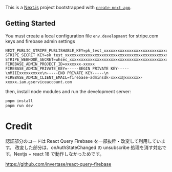 This is a [Next.js](https://nextjs.org/) project bootstrapped with [`create-next-app`](https://github.com/vercel/next.js/tree/canary/packages/create-next-app).

## Getting Started

You must create a local configuration file `env.development` for stripe.com keys and firebase admin settings

```.env.development
NEXT_PUBLIC_STRIPE_PUBLISHABLE_KEY=pk_test_xxxxxxxxxxxxxxxxxxxxxxxxxxxxxxxxxxxxxxxxxxxxxxxxxxxxxxxxxxxxxxxxxxxxxxxxxxxxxxxxxxxxxxxxxxxxxxxxxxx
STRIPE_SECRET_KEY=sk_test_xxxxxxxxxxxxxxxxxxxxxxxxxxxxxxxxxxxxxxxxxxxxxxxxxxxxxxxxxxxxxxxxxxxxxxxxxxxxxxxxxxxxxxxxxxxxxxxxxxx
STRIPE_WEBHOOK_SECRET=whsec_xxxxxxxxxxxxxxxxxxxxxxxxxxxxxxxxxxxxxxxxxxxxxxxxxxxxxxxxxxxxxxxx
FIREBASE_ADMIN_PROJECT_ID=xxxxxxx-xxxxx
FIREBASE_ADMIN_PRIVATE_KEY=-----BEGIN PRIVATE KEY-----\nMIIExxxxxxxxxx\n-----END PRIVATE KEY-----\n
FIREBASE_ADMIN_CLIENT_EMAIL=firebase-adminsdk-xxxxx@xxxxxxx-xxxxx.iam.gserviceaccount.com
```

then, install node modules and run the development server:

```bash
pnpm install
pnpm run dev
```

# Credit

認証部分のコードは React Query Firebase を一部抜粋・改変して利用しています。
改変した部分は、onAuthStateChanged の unsubscribe 処理を消す対応です。Nextjs + react 18 で動作しなかっためです。

https://github.com/invertase/react-query-firebase
